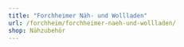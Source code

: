 ```yaml
---
title: "Forchheimer Näh- und Wollladen"
url: /forchheim/forchheimer-naeh-und-wollladen/
shop: Nähzubehör
---
```

